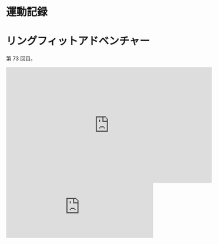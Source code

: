 



# 運動記録
# リングフィットアドベンチャー
第 73 回目。

<iframe width="560" height="315" src="https://www.youtube.com/embed/6A2l-dsXXyc" frameborder="0" allow="accelerometer; autoplay; clipboard-write; encrypted-media; gyroscope; picture-in-picture" allowfullscreen></iframe>

<iframe src="https://mastodon.noraworld.com/@noraworld/105775293778128767/embed" class="mastodon-embed" style="max-width: 100%; border: 0" width="400" allowfullscreen="allowfullscreen"></iframe><script src="https://mastodon.noraworld.com/embed.js" async="async"></script>
